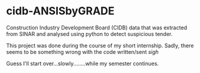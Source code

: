# cidb-ANSISbyGRADE
Construction Industry Development Board (CIDB) data that was 
extracted from SINAR and analysed using python to detect suspicious tender.

This project was done during the course of my short internship.
Sadly, there seems to be something wrong with the code written/sent *sigh*

Guess I'll start over...slowly........while my semester continues.
